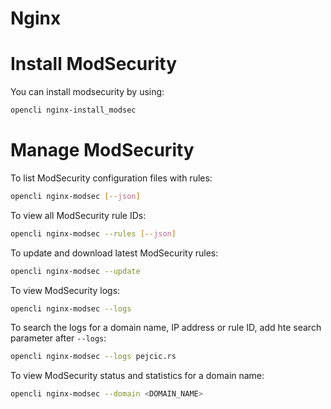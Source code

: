 # Nginx


# Install ModSecurity

You can install modsecurity by using:

```bash
opencli nginx-install_modsec
```

# Manage ModSecurity

To list ModSecurity configuration files with rules:
```bash
opencli nginx-modsec [--json]
```

To view all ModSecurity rule IDs:
```bash
opencli nginx-modsec --rules [--json]
```

To update and download latest ModSecurity rules:
```bash
opencli nginx-modsec --update
```

To view ModSecurity logs:
```bash
opencli nginx-modsec --logs
```
To search the logs for a domain name, IP address or rule ID, add hte search parameter after `--logs`:
```bash
opencli nginx-modsec --logs pejcic.rs
```

To view ModSecurity status and statistics for a domain name:
```bash
opencli nginx-modsec --domain <DOMAIN_NAME>
```
